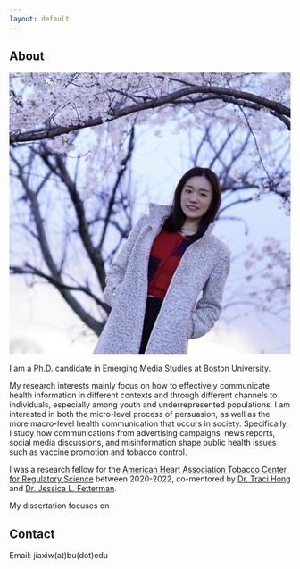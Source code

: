```yaml
---
layout: default
---
```


## About

<img class="profile-picture" src="jiaxi.jpeg">

I am a Ph.D. candidate in [Emerging Media Studies](https://www.bu.edu/com/academics/emerging-media-studies/phd-in-emerging-media-studies/) at Boston University. 

My research interests mainly focus on how to effectively communicate health information in different contexts and through different channels to individuals, especially among youth and underrepresented populations. I am interested in both the micro-level process of persuasion, as well as the more macro-level health communication that occurs in society. Specifically, I study how communications from advertising campaigns, news reports, social media discussions, and misinformation shape public health issues such as vaccine promotion and tobacco control.

I was a research fellow for the [American Heart Association Tobacco Center for Regulatory Science](https://professional.heart.org/en/research-programs/a-trac/meet-our-fellows) between 2020-2022, co-mentored by [Dr. Traci Hong](https://www.bu.edu/com/profile/traci-hong/) and [Dr. Jessica L. Fetterman](https://www.bumc.bu.edu/busm/profile/jessica-fetterman/).


My dissertation focuses on 

## Contact

Email: jiaxiw(at)bu(dot)edu 



